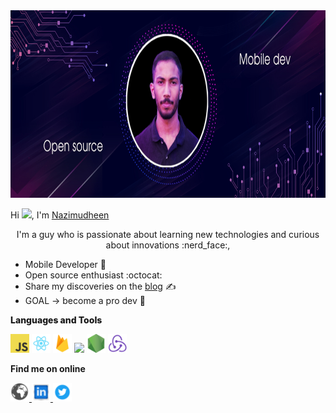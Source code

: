 
<img src="https://github.com/NAZIMUDHEEN267/NAZIMUDHEEN267/blob/main/new.jpg" height="300" width="100%"/>

Hi <img src="https://raw.githubusercontent.com/MartinHeinz/MartinHeinz/master/wave.gif" width="30px">, I'm [Nazimudheen](https://nazimudheenti-portfolio.netlify.app)


<p align="center">I'm a guy who is passionate about learning new technologies and curious about innovations :nerd_face:,</p>

- Mobile Developer :iphone:
- Open source enthusiast :octocat:
- Share my discoveries on the [blog](https://dev.to/nazimudheen_ti) :writing_hand:
- GOAL -> become a pro dev :muscle:

<p style="font-weight: 800; margin: 40 0;">Languages and Tools</p>
<div style="margin-bottom: 80">
  <img src="https://raw.githubusercontent.com/github/explore/80688e429a7d4ef2fca1e82350fe8e3517d3494d/topics/javascript/javascript.png" alt="portfolio.png" width="30" style="margin-right: 40;"/>
  <img src="https://raw.githubusercontent.com/github/explore/80688e429a7d4ef2fca1e82350fe8e3517d3494d/topics/react/react.png" width="30" style="margin-right: 40;"/>
   <img src="https://raw.githubusercontent.com/github/explore/80688e429a7d4ef2fca1e82350fe8e3517d3494d/topics/firebase/firebase.png" width="30" style="margin-right: 40;"/>
   <img src="https://user-images.githubusercontent.com/54095539/120929825-2fc46d00-c708-11eb-9009-f4610456de66.png" width="30" style="margin-right: 40;"/>
  <img src="https://raw.githubusercontent.com/github/explore/80688e429a7d4ef2fca1e82350fe8e3517d3494d/topics/nodejs/nodejs.png" width="30" style="margin-right: 140;"/>
  <img src="https://raw.githubusercontent.com/github/explore/80688e429a7d4ef2fca1e82350fe8e3517d3494d/topics/redux/redux.png" width="30" />
</div>


<p style="font-weight: bold; margin: 40 0;">Find me on online </p>
<a href="https://nazimudheenti-portfolio.netlify.app">
 <img src="https://github.com/NAZIMUDHEEN267/NAZIMUDHEEN267/blob/main/globe.png" alt="portfolio.png" width="30" />
</a>

<a href="https://www.linkedin.com/in/nazimudheen-ti-405a341b1/?originalSubdomain=in">
 <img src="https://github.com/NAZIMUDHEEN267/NAZIMUDHEEN267/blob/main/linkedin.png" alt="linkedin.png" width="30" />
</a>

<a href="https://twitter.com/nazimudheent">
 <img src="https://github.com/NAZIMUDHEEN267/NAZIMUDHEEN267/blob/main/twitter.png" alt="twitter.png" width="30" />
</a>
